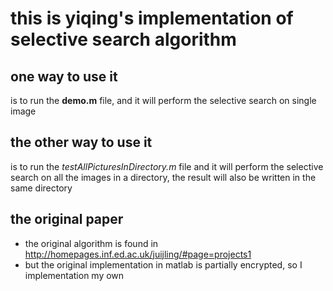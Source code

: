 this is yiqing's implementation of selective search algorithm
==============

one way to use it
--------------
is to run the **demo.m** file, and it will perform the selective search on single image

the other way to use it
---------------------
is to run the *testAllPicturesInDirectory.m* file and it will perform the selective search on
all the images in a directory, the result will also be written in the same directory


the original paper
----------------
- the original algorithm is found in http://homepages.inf.ed.ac.uk/juijling/#page=projects1
- but the original implementation in matlab is partially encrypted, so I implementation my own 


    